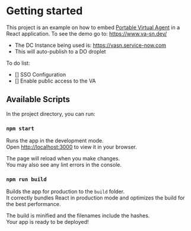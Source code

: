 # Getting started

This project is an example on how to embed [Portable Virtual Agent](https://docs.servicenow.com/bundle/washingtondc-servicenow-platform/page/administer/virtual-agent/concept/use-portable-va-web-client.html) in a React application. 
To see the demo go to: https://www.va-sn.dev/

* The DC Instance being used is: https://vasn.service-now.com
* This will auto-publish to a DO droplet


To do list:
- [] SSO Configuration
- [] Enable public access to the VA

## Available Scripts

In the project directory, you can run:

### `npm start`

Runs the app in the development mode.\
Open [http://localhost:3000](http://localhost:3000) to view it in your browser.

The page will reload when you make changes.\
You may also see any lint errors in the console.

### `npm run build`

Builds the app for production to the `build` folder.\
It correctly bundles React in production mode and optimizes the build for the best performance.

The build is minified and the filenames include the hashes.\
Your app is ready to be deployed!
